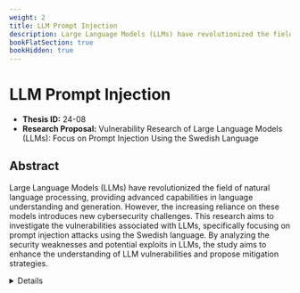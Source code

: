 ```yaml
---
weight: 2
title: LLM Prompt Injection
description: Large Language Models (LLMs) have revolutionized the field of natural language processing, providing advanced capabilities in language understanding and generation. However, the increasing reliance on these models introduces new cybersecurity challenges. This research aims to investigate the vulnerabilities associated with LLMs, specifically focusing on prompt injection attacks using the Swedish language. By analyzing the security weaknesses and potential exploits in LLMs, the study aims to enhance the understanding of LLM vulnerabilities and propose mitigation strategies.
bookFlatSection: true
bookHidden: true
---
```


# LLM Prompt Injection

- **Thesis ID:** 24-08
- **Research Proposal:** Vulnerability Research of Large Language Models (LLMs): Focus on Prompt Injection Using the Swedish Language

## Abstract

Large Language Models (LLMs) have revolutionized the field of natural language processing, providing advanced capabilities in language understanding and generation. However, the increasing reliance on these models introduces new cybersecurity challenges. This research aims to investigate the vulnerabilities associated with LLMs, specifically focusing on prompt injection attacks using the Swedish language. By analyzing the security weaknesses and potential exploits in LLMs, the study aims to enhance the understanding of LLM vulnerabilities and propose mitigation strategies.

<details>
<summary>Details</summary>

## 1. Introduction

### 1.1 Background

Large Language Models, such as GPT-3 and its successors, have demonstrated remarkable proficiency in understanding and generating human-like text. These models are utilized in various applications, including chatbots, virtual assistants, and automated content generation. Despite their capabilities, LLMs are susceptible to various types of attacks, including prompt injection, where an attacker manipulates the input prompt to influence or control the model's output.

### 1.2 Problem Statement

Prompt injection attacks pose a significant threat to the integrity and reliability of LLMs. Most research on LLM vulnerabilities has been conducted in English, leaving a gap in understanding how these attacks may manifest in other languages, such as Swedish. This research seeks to explore the susceptibility of LLMs to prompt injection attacks in the Swedish language, assess their impact, and propose effective mitigation strategies.

### 1.3 Objectives

1. To investigate the susceptibility of LLMs to prompt injection attacks using the Swedish language.
2. To analyze the impact of such attacks on the model's output and overall system security.
3. To develop and test methodologies for detecting and mitigating prompt injection attacks in LLMs.
4. To contribute to the broader understanding of LLM vulnerabilities and enhance the security of these models in multilingual contexts.

## 2. Literature Review

### 2.1 Large Language Models

Overview of LLMs, their architecture, functionalities, and applications. Discussion of their capabilities and limitations in various language contexts.

### 2.2 Prompt Injection Attacks

Detailed examination of prompt injection attacks, including their mechanisms, potential impacts, and existing research focused primarily on English language models.

### 2.3 Multilingual Vulnerabilities in LLMs

Review of existing literature on the vulnerabilities of LLMs in non-English languages, with a focus on the Swedish language.

### 2.4 Mitigation Strategies

Analysis of current methodologies and frameworks for detecting and mitigating prompt injection attacks in LLMs.

## 3. Research Methodology

### 3.1 Phase 1: Preliminary Analysis

1. **Model Selection**: Selection of LLMs that support the Swedish language, such as GPT-3, GPT-4, or other relevant models.
2. **Literature Review**: Comprehensive review of existing literature on prompt injection attacks and multilingual vulnerabilities in LLMs.

### 3.2 Phase 2: Vulnerability Assessment

1. **Prompt Injection Testing**: Design and implementation of prompt injection attacks in Swedish to evaluate the vulnerability of selected LLMs.
2. **Data Collection**: Collection of data on the model's responses to manipulated prompts, focusing on identifying patterns and potential weaknesses.

### 3.3 Phase 3: Impact Analysis

1. **Risk Assessment**: Evaluation of the severity and potential impact of identified vulnerabilities on the model's output and overall system security.
2. **Scenario Analysis**: Simulation of potential attack scenarios to understand the practical implications of prompt injection attacks in real-world applications.

### 3.4 Phase 4: Mitigation Development

1. **Detection Techniques**: Development of methodologies for detecting prompt injection attacks in Swedish language prompts.
2. **Mitigation Strategies**: Design and implementation of effective mitigation strategies to protect LLMs from prompt injection attacks.

### 3.5 Phase 5: Testing and Validation

1. **Implementation of Mitigations**: Implementing the proposed detection and mitigation strategies in the selected LLMs.
2. **Validation Testing**: Conducting extensive testing to validate the effectiveness of the mitigation strategies and ensure the security of the LLMs.

## 4. Expected Outcomes

1. **Comprehensive Vulnerability Report**: Detailed documentation of identified vulnerabilities in LLMs when subjected to prompt injection attacks using the Swedish language.
2. **Enhanced Detection and Mitigation Techniques**: Development of improved techniques for detecting and mitigating prompt injection attacks in multilingual contexts.
3. **Security Protocols**: Establishment of best practices and security protocols for the development and deployment of LLMs in multilingual environments.
4. **Academic Contributions**: Publication of research findings in academic journals and conferences to contribute to the body of knowledge in LLM security and multilingual cybersecurity.

## 5. Timeline

A tentative timeline.

| Phase                        | Duration   |
|------------------------------|------------|
| Preliminary Analysis         | 2 months   |
| Vulnerability Assessment     | 3 months   |
| Impact Analysis              | 1 week   |
| Mitigation Development       | 1 week   |
| Testing and Validation       | 1 week   |
| Thesis Writing and Submission| 2 weeks    |

## 6. Conclusion

This research aims to enhance the security of Large Language Models by investigating prompt injection vulnerabilities using the Swedish language. By conducting a thorough vulnerability assessment, analyzing the impact of such attacks, and developing effective mitigation strategies, this study will contribute to the broader understanding of LLM vulnerabilities and strengthen the cybersecurity framework for multilingual applications.

## 7. References

1. Literature on Large Language Models and their applications.
2. Research papers on prompt injection attacks and existing mitigation strategies.
3. Documentation on multilingual vulnerabilities in LLMs and their impact on cybersecurity.
4. [Not what you've signed up for: Compromising real-world llm-integrated applications with indirect prompt injection](https://dl.acm.org/doi/abs/10.1145/3605764.3623985)
5. [Prompt Injection attack against LLM-integrated Applications](https://arxiv.org/abs/2306.05499)
6. [From prompt injections to sql injection attacks: How protected is your llm-integrated web application?](https://arxiv.org/abs/2308.01990)

</details>

